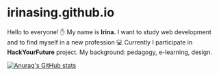 # irinasing.github.io

Hello to everyone! :hand: 
My name is **Irina.** 
I want to study web development and to find myself in a new profession :computer: 
Currently I participate in **HackYourFuture** project.
My background: pedagogy, e-learning, design.

[![Anurag's GitHub stats](https://github-readme-stats.vercel.app/apiirinasing=anuraghazra)](https://github.com/anuraghazra/github-readme-stats)
